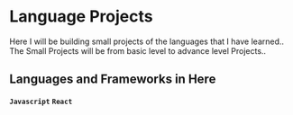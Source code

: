 # Language Projects

Here I will be building small projects of the languages that I have learned.. The Small Projects will be from basic level to advance level Projects..

## Languages and Frameworks in Here 

**`Javascript`** **`React`** 